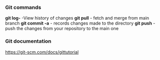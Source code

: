 
### Git commands ###
**git log-** -View history of changes
**git pull** - fetch and merge from main branch
**git commit -a** - records changes made to the directory
**git push** - push the changes from your repository to the main one

### Git documentation ###
https://git-scm.com/docs/gittutorial